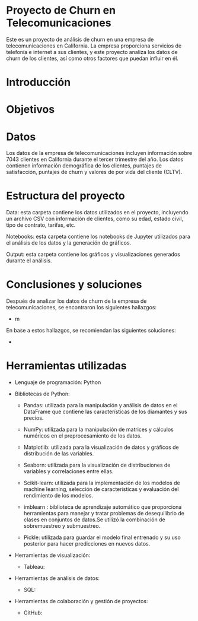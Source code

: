 # Proyecto de Churn en Telecomunicaciones
Este es un proyecto de análisis de churn en una empresa de telecomunicaciones en California. La empresa proporciona servicios de telefonía e internet a sus clientes, y este proyecto analiza los datos de churn de los clientes, así como otros factores que puedan influir en él. 

# Introducción 
# Objetivos 
# Datos

Los datos de la empresa de telecomunicaciones incluyen información sobre 7043 clientes en California durante el tercer trimestre del año. Los datos contienen información demográfica de los clientes, puntajes de satisfacción, puntajes de churn y valores de por vida del cliente (CLTV).

# Estructura del proyecto
Data: esta carpeta contiene los datos utilizados en el proyecto, incluyendo un archivo CSV con información de clientes, como su edad, estado civil, tipo de contrato, tarifas, etc.

Notebooks: esta carpeta contiene los notebooks de Jupyter utilizados para el análisis de los datos y la generación de gráficos.

Output: esta carpeta contiene los gráficos y visualizaciones generados durante el análisis.

# Conclusiones y soluciones

Después de analizar los datos de churn de la empresa de telecomunicaciones, se encontraron los siguientes hallazgos:

- m

En base a estos hallazgos, se recomiendan las siguientes soluciones:

- 

# Herramientas utilizadas
- Lenguaje de programación: Python

- Bibliotecas de Python:
    - Pandas: utilizada para la manipulación y análisis de datos en el DataFrame que contiene las características de los diamantes y sus precios.

    - NumPy: utilizada para la manipulación de matrices y cálculos numéricos en el preprocesamiento de los datos.

    - Matplotlib: utilizada para la visualización de datos y gráficos de distribución de las variables.

    - Seaborn: utilizada para la visualización de distribuciones de variables y correlaciones entre ellas.

    - Scikit-learn: utilizada para la implementación de los modelos de machine learning, selección de características y evaluación del rendimiento de los modelos.

    - imblearn : biblioteca de aprendizaje automático que proporciona herramientas para manejar y tratar problemas de desequilibrio de clases en conjuntos de datos.Se utilizó la combinación de sobremuestreo y  submuestreo. 

    - Pickle: utilizada para guardar el modelo final entrenado y su uso posterior para hacer predicciones en nuevos datos.

- Herramientas de visualización: 
    -  Tableau: 
- Herramientas de análisis de datos: 
    - SQL: 
- Herramientas de colaboración y gestión de proyectos: 
    - GitHub: 
